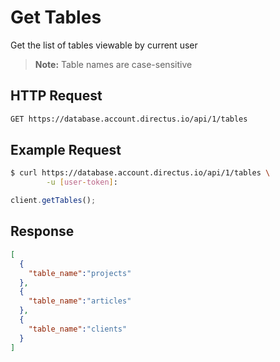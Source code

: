 # Get Tables

Get the list of tables viewable by current user

> **Note:** Table names are case-sensitive

## HTTP Request

```bash
GET https://database.account.directus.io/api/1/tables
```

## Example Request

```bash
$ curl https://database.account.directus.io/api/1/tables \
        -u [user-token]:
```

```javascript
client.getTables();
```

## Response
```json
[
  {
    "table_name":"projects"
  },
  {
    "table_name":"articles"
  },
  {
    "table_name":"clients"
  }
]
```
